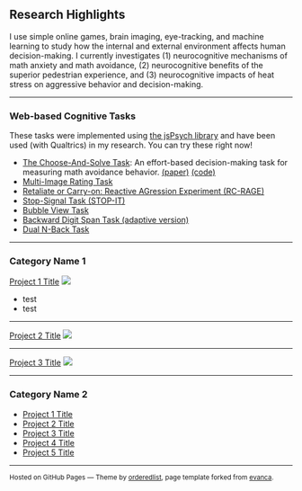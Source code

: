 ## Research Highlights
I use simple online games, brain imaging, eye-tracking, and machine learning to study how the internal and external environment affects human decision-making. I currently investigates (1) neurocognitive mechanisms of math anxiety and math avoidance, (2) neurocognitive benefits of the superior pedestrian experience, and (3) neurocognitive impacts of heat stress on aggressive behavior and decision-making.

---

### Web-based Cognitive Tasks
These tasks were implemented using [the jsPsych library](https://www.jspsych.org/) and have been used (with Qualtrics) in my research. You can try these right now!
* [The Choose-And-Solve Task](https://kywch.github.io/CAST_jsPsych/choose-and-solve-task.html): An effort-based decision-making task for measuring math avoidance behavior. [(paper)](https://advances.sciencemag.org/content/5/11/eaay1062) [(code)](https://github.com/kywch/CAST_jsPsych)
* [Multi-Image Rating Task](https://kywch.github.io/ImageRatingStudy/multi-rating.html)
* [Retaliate or Carry-on: Reactive AGression Experiment (RC-RAGE)](https://kywch.github.io/RC-RAGE_jsPsych/)
* [Stop-Signal Task (STOP-IT)](https://kywch.github.io/RC-RAGE_jsPsych/stop-signal.html)
* [Bubble View Task](https://kywch.github.io/BubbleView_jsPsych/)
* [Backward Digit Span Task (adaptive version)](https://kywch.github.io/WorkingMemoryTasks/backward-digit-span-adaptive.html)
* [Dual N-Back Task](https://kywch.github.io/WorkingMemoryTasks/dual-nback.html)


---

### Category Name 1

[Project 1 Title](/sample_page)
<img src="images/dummy_thumbnail.jpg?raw=true"/>
* test
* test

---
[Project 2 Title](/pdf/sample_presentation.pdf)
<img src="images/dummy_thumbnail.jpg?raw=true"/>

---
[Project 3 Title](http://example.com/)
<img src="images/dummy_thumbnail.jpg?raw=true"/>

---

### Category Name 2

- [Project 1 Title](http://example.com/)
- [Project 2 Title](http://example.com/)
- [Project 3 Title](http://example.com/)
- [Project 4 Title](http://example.com/)
- [Project 5 Title](http://example.com/)




---
<p><small>Hosted on GitHub Pages &mdash; Theme by <a href="https://github.com/orderedlist" target="_blank">orderedlist</a>, 
 page template forked from <a href="https://github.com/evanca/quick-portfolio" target="_blank">evanca</a>.</small></p>
